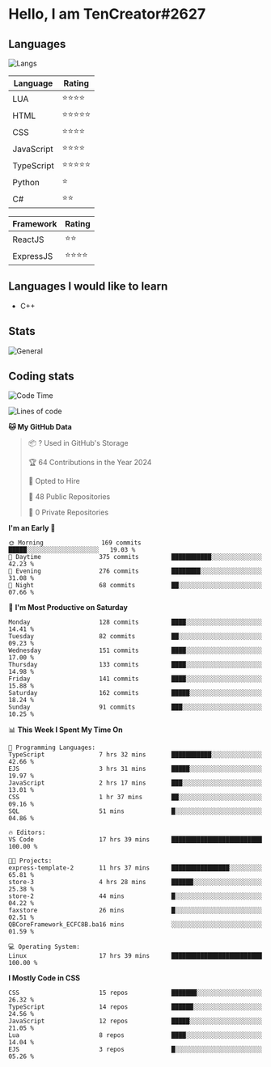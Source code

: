 # Hello, I am TenCreator#2627

## Languages
![Langs](https://github-readme-stats.vercel.app/api/top-langs/?username=tencreator&layout=compact&theme=radical)


|Language|Rating|
|--------|------|
|LUA|⭐️⭐️⭐️⭐️|
|HTML|⭐️⭐️⭐️⭐️⭐️|
|CSS|⭐️⭐️⭐️⭐️|
|JavaScript|⭐️⭐️⭐️⭐️|
|TypeScript|⭐️⭐️⭐️⭐️⭐️|
|Python|⭐️|
|C#|⭐️⭐️ |

|Framework|Rating|
|--------|------|
|ReactJS|⭐️⭐️|
|ExpressJS|⭐️⭐️⭐️⭐️|

## Languages I would like to learn
- C++

## Stats
![General](https://github-readme-stats.vercel.app/api?username=tencreator&show_icons=true&theme=radical)

## Coding stats
<!--START_SECTION:waka-->
![Code Time](http://img.shields.io/badge/Code%20Time-37%20hrs%2017%20mins-blue)

![Lines of code](https://img.shields.io/badge/From%20Hello%20World%20I%27ve%20Written-583.7%20thousand%20lines%20of%20code-blue)

**🐱 My GitHub Data** 

> 📦 ? Used in GitHub's Storage 
 > 
> 🏆 64 Contributions in the Year 2024
 > 
> 💼 Opted to Hire
 > 
> 📜 48 Public Repositories 
 > 
> 🔑 0 Private Repositories 
 > 
**I'm an Early 🐤** 

```text
🌞 Morning                169 commits         █████░░░░░░░░░░░░░░░░░░░░   19.03 % 
🌆 Daytime                375 commits         ███████████░░░░░░░░░░░░░░   42.23 % 
🌃 Evening                276 commits         ████████░░░░░░░░░░░░░░░░░   31.08 % 
🌙 Night                  68 commits          ██░░░░░░░░░░░░░░░░░░░░░░░   07.66 % 
```
📅 **I'm Most Productive on Saturday** 

```text
Monday                   128 commits         ████░░░░░░░░░░░░░░░░░░░░░   14.41 % 
Tuesday                  82 commits          ██░░░░░░░░░░░░░░░░░░░░░░░   09.23 % 
Wednesday                151 commits         ████░░░░░░░░░░░░░░░░░░░░░   17.00 % 
Thursday                 133 commits         ████░░░░░░░░░░░░░░░░░░░░░   14.98 % 
Friday                   141 commits         ████░░░░░░░░░░░░░░░░░░░░░   15.88 % 
Saturday                 162 commits         █████░░░░░░░░░░░░░░░░░░░░   18.24 % 
Sunday                   91 commits          ███░░░░░░░░░░░░░░░░░░░░░░   10.25 % 
```


📊 **This Week I Spent My Time On** 

```text
💬 Programming Languages: 
TypeScript               7 hrs 32 mins       ███████████░░░░░░░░░░░░░░   42.66 % 
EJS                      3 hrs 31 mins       █████░░░░░░░░░░░░░░░░░░░░   19.97 % 
JavaScript               2 hrs 17 mins       ███░░░░░░░░░░░░░░░░░░░░░░   13.01 % 
CSS                      1 hr 37 mins        ██░░░░░░░░░░░░░░░░░░░░░░░   09.16 % 
SQL                      51 mins             █░░░░░░░░░░░░░░░░░░░░░░░░   04.86 % 

🔥 Editors: 
VS Code                  17 hrs 39 mins      █████████████████████████   100.00 % 

🐱‍💻 Projects: 
express-template-2       11 hrs 37 mins      ████████████████░░░░░░░░░   65.81 % 
store-3                  4 hrs 28 mins       ██████░░░░░░░░░░░░░░░░░░░   25.38 % 
store-2                  44 mins             █░░░░░░░░░░░░░░░░░░░░░░░░   04.22 % 
faxstore                 26 mins             █░░░░░░░░░░░░░░░░░░░░░░░░   02.51 % 
QBCoreFramework_ECFC8B.ba16 mins             ░░░░░░░░░░░░░░░░░░░░░░░░░   01.59 % 

💻 Operating System: 
Linux                    17 hrs 39 mins      █████████████████████████   100.00 % 
```

**I Mostly Code in CSS** 

```text
CSS                      15 repos            ███████░░░░░░░░░░░░░░░░░░   26.32 % 
TypeScript               14 repos            ██████░░░░░░░░░░░░░░░░░░░   24.56 % 
JavaScript               12 repos            █████░░░░░░░░░░░░░░░░░░░░   21.05 % 
Lua                      8 repos             ████░░░░░░░░░░░░░░░░░░░░░   14.04 % 
EJS                      3 repos             █░░░░░░░░░░░░░░░░░░░░░░░░   05.26 % 
```




<!--END_SECTION:waka-->
